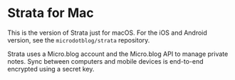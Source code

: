 # Strata for Mac

This is the version of Strata just for macOS. For the iOS and Android version, see the `microdotblog/strata` repository.

Strata uses a Micro.blog account and the Micro.blog API to manage private notes. Sync between computers and mobile devices is end-to-end encrypted using a secret key.
